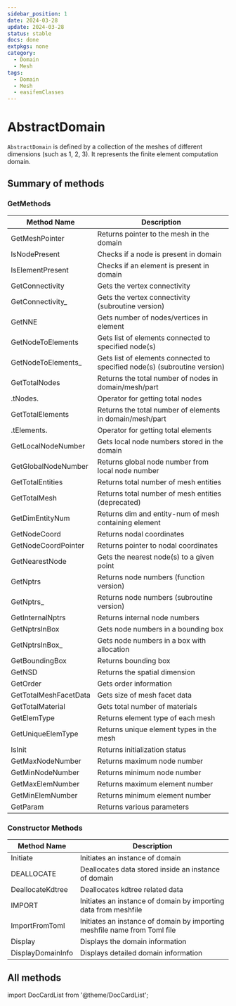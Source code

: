 ```yaml
---
sidebar_position: 1
date: 2024-03-28 
update: 2024-03-28 
status: stable
docs: done
extpkgs: none
category:
  - Domain
  - Mesh
tags:
  - Domain
  - Mesh
  - easifemClasses
---
```


# AbstractDomain

`AbstractDomain` is defined by a collection of the meshes of different dimensions (such as 1, 2, 3). It represents the finite element computation domain.

## Summary of methods


### GetMethods

| Method Name | Description |
|-------------|-------------|
| GetMeshPointer | Returns pointer to the mesh in the domain |
| IsNodePresent | Checks if a node is present in domain |
| IsElementPresent | Checks if an element is present in domain |
| GetConnectivity | Gets the vertex connectivity |
| GetConnectivity_ | Gets the vertex connectivity (subroutine version) |
| GetNNE | Gets number of nodes/vertices in element |
| GetNodeToElements | Gets list of elements connected to specified node(s) |
| GetNodeToElements_ | Gets list of elements connected to specified node(s) (subroutine version) |
| GetTotalNodes | Returns the total number of nodes in domain/mesh/part |
| .tNodes. | Operator for getting total nodes |
| GetTotalElements | Returns the total number of elements in domain/mesh/part |
| .tElements. | Operator for getting total elements |
| GetLocalNodeNumber | Gets local node numbers stored in the domain |
| GetGlobalNodeNumber | Returns global node number from local node number |
| GetTotalEntities | Returns total number of mesh entities |
| GetTotalMesh | Returns total number of mesh entities (deprecated) |
| GetDimEntityNum | Returns dim and entity-num of mesh containing element |
| GetNodeCoord | Returns nodal coordinates |
| GetNodeCoordPointer | Returns pointer to nodal coordinates |
| GetNearestNode | Gets the nearest node(s) to a given point |
| GetNptrs | Returns node numbers (function version) |
| GetNptrs_ | Returns node numbers (subroutine version) |
| GetInternalNptrs | Returns internal node numbers |
| GetNptrsInBox | Gets node numbers in a bounding box |
| GetNptrsInBox_ | Gets node numbers in a box with allocation |
| GetBoundingBox | Returns bounding box |
| GetNSD | Returns the spatial dimension |
| GetOrder | Gets order information |
| GetTotalMeshFacetData | Gets size of mesh facet data |
| GetTotalMaterial | Gets total number of materials |
| GetElemType | Returns element type of each mesh |
| GetUniqueElemType | Returns unique element types in the mesh |
| IsInit | Returns initialization status |
| GetMaxNodeNumber | Returns maximum node number |
| GetMinNodeNumber | Returns minimum node number |
| GetMaxElemNumber | Returns maximum element number |
| GetMinElemNumber | Returns minimum element number |
| GetParam | Returns various parameters |

### Constructor Methods

| Method Name | Description |
|-------------|-------------|
| Initiate | Initiates an instance of domain |
| DEALLOCATE | Deallocates data stored inside an instance of domain |
| DeallocateKdtree | Deallocates kdtree related data |
| IMPORT | Initiates an instance of domain by importing data from meshfile |
| ImportFromToml | Initiates an instance of domain by importing meshfile name from Toml file |
| Display | Displays the domain information |
| DisplayDomainInfo | Displays detailed domain information |

## All methods

import DocCardList from '@theme/DocCardList';

<DocCardList />
